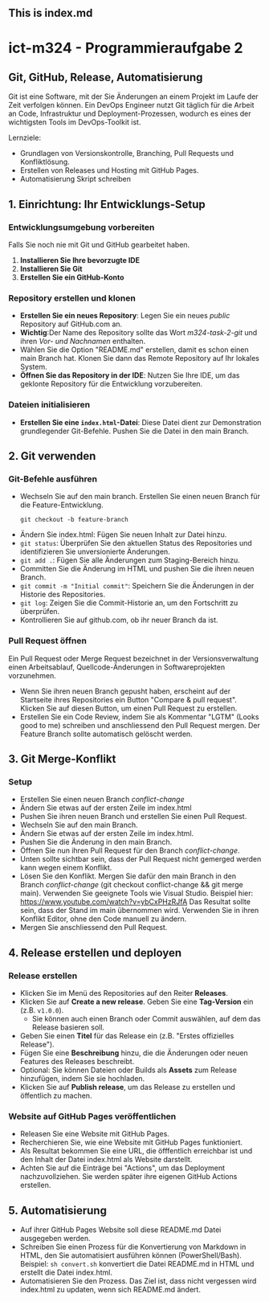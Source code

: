 ## This is index.md
<h1 id="ict-m324-programmieraufgabe-2">ict-m324 - Programmieraufgabe 2</h1>
<h2 id="git-github-release-automatisierung">Git, GitHub, Release, Automatisierung</h2>
<p>Git ist eine Software, mit der Sie Änderungen an einem Projekt im Laufe der Zeit verfolgen können.
Ein DevOps Engineer nutzt Git täglich für die Arbeit an Code, Infrastruktur und Deployment-Prozessen, wodurch es eines der wichtigsten Tools im DevOps-Toolkit ist.</p>
<p>Lernziele:</p>
<ul>
<li>Grundlagen von Versionskontrolle, Branching, Pull Requests und Konfliktlösung.</li>
<li>Erstellen von Releases und Hosting mit GitHub Pages.</li>
<li>Automatisierung Skript schreiben</li>
</ul>
<h2 id="1-einrichtung-ihr-entwicklungs-setup">1. Einrichtung: Ihr Entwicklungs-Setup</h2>
<h3 id="entwicklungsumgebung-vorbereiten">Entwicklungsumgebung vorbereiten</h3>
<p>Falls Sie noch nie mit Git und GitHub gearbeitet haben.</p>
<ol>
<li><strong>Installieren Sie Ihre bevorzugte IDE</strong></li>
<li><strong>Installieren Sie Git</strong></li>
<li><strong>Erstellen Sie ein GitHub-Konto</strong> </li>
</ol>
<h3 id="repository-erstellen-und-klonen">Repository erstellen und klonen</h3>
<ul>
<li><strong>Erstellen Sie ein neues Repository</strong>: Legen Sie ein neues <em>public</em> Repository auf GitHub.com an. </li>
<li><strong>Wichtig</strong>:Der Name des Repository sollte das Wort <em>m324-task-2-git</em> und ihren <em>Vor- und Nachnamen</em> enthalten. </li>
<li>Wählen Sie die Option &quot;README.md&quot; erstellen, damit es schon einen main Branch hat. Klonen Sie dann das Remote Repository auf Ihr lokales System.</li>
<li><strong>Öffnen Sie das Repository in der IDE</strong>: Nutzen Sie Ihre IDE, um das geklonte Repository für die Entwicklung vorzubereiten.</li>
</ul>
<h3 id="dateien-initialisieren">Dateien initialisieren</h3>
<ul>
<li><strong>Erstellen Sie eine <code>index.html</code>-Datei</strong>: Diese Datei dient zur Demonstration grundlegender Git-Befehle. Pushen Sie die Datei in den main Branch.</li>
</ul>
<h2 id="2-git-verwenden">2. Git verwenden</h2>
<h3 id="git-befehle-ausf-hren">Git-Befehle ausführen</h3>
<ul>
<li>Wechseln Sie auf den main branch. Erstellen Sie einen neuen Branch für die Feature-Entwicklung.<pre><code class="lang-bash">git checkout -<span class="hljs-selector-tag">b</span> feature-branch
</code></pre>
</li>
<li>Ändern Sie index.html: Fügen Sie neuen Inhalt zur Datei hinzu.</li>
<li><code>git status</code>: Überprüfen Sie den aktuellen Status des Repositories und identifizieren Sie unversionierte Änderungen.</li>
<li><code>git add .</code>: Fügen Sie alle Änderungen zum Staging-Bereich hinzu.</li>
<li>Committen Sie die Änderung im HTML und pushen Sie die ihren neuen Branch.</li>
<li><code>git commit -m &quot;Initial commit&quot;</code>: Speichern Sie die Änderungen in der Historie des Repositories.</li>
<li><code>git log</code>: Zeigen Sie die Commit-Historie an, um den Fortschritt zu überprüfen.</li>
<li>Kontrollieren Sie auf github.com, ob ihr neuer Branch da ist.</li>
</ul>
<h3 id="pull-request-ffnen">Pull Request öffnen</h3>
<p>Ein Pull Request oder Merge Request bezeichnet in der Versionsverwaltung einen Arbeitsablauf, Quellcode-Änderungen in Softwareprojekten vorzunehmen.</p>
<ul>
<li>Wenn Sie ihren neuen Branch gepusht haben, erscheint auf der Startseite ihres Repositories ein Button &quot;Compare &amp; pull request&quot;. Klicken Sie auf diesen Button, um einen Pull Request zu erstellen.</li>
<li>Erstellen Sie ein Code Review, indem Sie als Kommentar &quot;LGTM&quot; (Looks good to me) schreiben und anschliessend den Pull Request mergen. Der Feature Branch sollte automatisch gelöscht werden.</li>
</ul>
<h2 id="3-git-merge-konflikt">3. Git Merge-Konflikt</h2>
<h3 id="setup">Setup</h3>
<ul>
<li>Erstellen Sie einen neuen Branch <em>conflict-change</em></li>
<li>Ändern Sie etwas auf der ersten Zeile im index.html</li>
<li>Pushen Sie ihren neuen Branch und erstellen Sie einen Pull Request.</li>
<li>Wechseln Sie auf den main Branch.</li>
<li>Ändern Sie etwas auf der ersten Zeile im index.html.</li>
<li>Pushen Sie die Änderung in den main Branch.</li>
<li>Öffnen Sie nun ihren Pull Request für den Branch <em>conflict-change</em>.</li>
<li>Unten sollte sichtbar sein, dass der Pull Request nicht gemerged werden kann wegen einem Konflikt.</li>
<li>Lösen Sie den Konflikt. Mergen Sie dafür den main Branch in den Branch <em>conflict-change</em> (git checkout conflict-change &amp;&amp; git merge main). Verwenden Sie geeignete Tools wie Visual Studio. Beispiel hier: <a href="https://www.youtube.com/watch?v=ybCxPHzRJfA">https://www.youtube.com/watch?v=ybCxPHzRJfA</a>
Das Resultat sollte sein, dass der Stand im main übernommen wird. Verwenden Sie in ihren Konflikt Editor, ohne den Code manuell zu ändern.</li>
<li>Mergen Sie anschliessend den Pull Request.</li>
</ul>
<h2 id="4-release-erstellen-und-deployen">4. Release erstellen und deployen</h2>
<h3 id="release-erstellen">Release erstellen</h3>
<ul>
<li>Klicken Sie im Menü des Repositories auf den Reiter <strong>Releases</strong>.</li>
<li>Klicken Sie auf <strong>Create a new release</strong>.
Geben Sie eine <strong>Tag-Version</strong> ein (z.B. <code>v1.0.0</code>).<ul>
<li>Sie können auch einen Branch oder Commit auswählen, auf dem das Release basieren soll.</li>
</ul>
</li>
<li>Geben Sie einen <strong>Titel</strong> für das Release ein (z.B. &quot;Erstes offizielles Release&quot;).</li>
<li>Fügen Sie eine <strong>Beschreibung</strong> hinzu, die die Änderungen oder neuen Features des Releases beschreibt.</li>
<li>Optional: Sie können Dateien oder Builds als <strong>Assets</strong> zum Release hinzufügen, indem Sie sie hochladen.</li>
<li>Klicken Sie auf <strong>Publish release</strong>, um das Release zu erstellen und öffentlich zu machen.</li>
</ul>
<h3 id="website-auf-github-pages-ver-ffentlichen">Website auf GitHub Pages veröffentlichen</h3>
<ul>
<li>Releasen Sie eine Website mit GitHub Pages.</li>
<li>Recherchieren Sie, wie eine Website mit GitHub Pages funktioniert.</li>
<li>Als Resultat bekommen Sie eine URL, die öfffentlich erreichbar ist und den Inhalt der Datei index.html als Website darstellt.</li>
<li>Achten Sie auf die Einträge bei &quot;Actions&quot;, um das Deployment nachzuvollziehen. Sie werden später ihre eigenen GitHub Actions erstellen. </li>
</ul>
<h2 id="5-automatisierung">5. Automatisierung</h2>
<ul>
<li>Auf ihrer GitHub Pages Website soll diese README.md Datei ausgegeben werden. </li>
<li>Schreiben Sie einen Prozess für die Konvertierung von Markdown in HTML, den Sie automatisiert ausführen können (PowerShell/Bash). Beispiel: <code>sh convert.sh</code> konvertiert die Datei README.md in HTML und erstellt die Datei index.html.</li>
<li>Automatisieren Sie den Prozess. Das Ziel ist, dass nicht vergessen wird index.html zu updaten, wenn sich README.md ändert.</li>
</ul>
